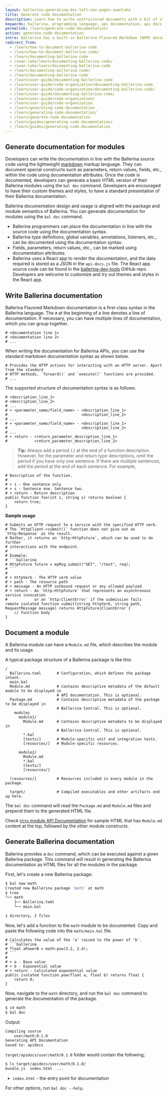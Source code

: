 ```yaml
---
layout: ballerina-generating-doc-left-nav-pages-swanlake
title: Generate code documentation
description: Learn how to write unstructured documents with a bit of structure to enable HTML content generation as API documentation.
keywords: ballerina, programming language, api documentation, api docs
permalink: /learn/generate-code-documentation/
active: generate-code-documentation
intro: Ballerina has a built-in Ballerina Flavored Markdown (BFM) documentation framework named Docerina. The documentation framework allows you to write unstructured documents with a bit of structure to generate HTML content as API documentation.
redirect_from:
  - /learn/how-to-document-ballerina-code
  - /learn/how-to-document-ballerina-code/
  - /learn/documenting-ballerina-code
  - /swan-lake/learn/documenting-ballerina-code/
  - /swan-lake/learn/documenting-ballerina-code
  - /learn/documenting-ballerina-code/
  - /learn/documenting-ballerina-code
  - /learn/user-guide/documenting-ballerina-code
  - /learn/user-guide/code-organization/documenting-ballerina-code
  - /learn/user-guide/code-organization/documenting-ballerina-code/
  - /learn/user-guide/documenting-ballerina-code/
  - /learn/user-guide/code-organization/
  - /learn/user-guide/code-organization
  - /learn/generating-code-documentation
  - /learn/generating-code-documentation/
  - /learn/generate-code-documentation
  - /learn/guides/generating-code-documentation/
  - /learn/guides/generating-code-documentation
---
```


## Generate documentation for modules

Developers can write the documentation in line with the Ballerina source code using the lightweight [markdown](https://daringfireball.net/projects/markdown/syntax) markup language.
They can document special constructs such as parameters, return values, fields, etc., within the code using documentation attributes.
Once the code is documented, developers can generate a basic HTML version of their Ballerina modules using the `bal doc` command. Developers are encouraged to have their custom themes and styles, to have a standard presentation of their Ballerina documentation.

Ballerina documentation design and usage is aligned with the package and module semantics of Ballerina. You can generate documentation for modules using the `bal doc` command.

* Ballerina programmers can place the documentation in line with the source code using the documentation syntax.
* Ballerina type definitions, global variables, annotations, listeners, etc., can be documented using the documentation syntax.
* Fields, parameters, return values, etc., can be marked using documentation attributes.
* Ballerina uses a React app to render the documentation, and the data required is stored as a JSON in the `api-docs.js` file. The React app source code can be found in the [ballerina-dev-tools](https://github.com/ballerina-platform/ballerina-dev-tools/tree/main/docerina-ui) GitHub repo. Developers are welcome to customize and try out themes and styles in the React app.

## Write Ballerina documentation

Ballerina Flavored Markdown documentation is a first-class syntax in the Ballerina language. The ``#`` at the beginning of a line denotes a line of documentation. 
If necessary, you can have multiple lines of documentation, which you can group together.

```ballerina
# <documentation line 1>
# <documentation line 2>
# ...
```

When writing the documentation for Ballerina APIs, you can use the standard markdown documentation syntax as shown below.

```ballerina
# Provides the HTTP actions for interacting with an HTTP server. Apart from the standard 
# HTTP methods, `forward()` and `execute()` functions are provided.
# ...
```

The supported structure of documentation syntax is as follows:

```ballerina
# <description_line_1>
# <description_line_2>
# ...
# + <parameter_name/field_name> - <description_line_1>
#                                 <description_line_2>
# ...
# + <parameter_name/field_name> - <description_line_1>
#                                 <description_line_2>
# ...
# + return - <return_parameter_description_line_1>
#            <return_parameter_description_line_2>
```

>**Tip:** Always add a period (**.**) at the end of a function description. However, for the parameter and return type descriptions, omit the period if you have only one sentence. If there are multiple sentences, add the period at the end of each sentence. For example,

```ballerina
# Description of the function.
#
# + i - One sentence only
# + s - Sentence one. Sentence two.
# + return - Return description
public function foo(int i, string s) returns boolean {
    return true;
}
```

**Sample usage**

```ballerina
# Submits an HTTP request to a service with the specified HTTP verb.
# The `HttpClient->submit()` function does not give out an `http:Response` as the result.
# Rather, it returns an `http:HttpFuture`, which can be used to do further 
# interactions with the endpoint.
#
# Example:
# ```ballerina
# HttpFuture future = myMsg.submit("GET", "/test", req);
# ```
#
# + httpVerb - The HTTP verb value
# + path - The resource path
# + message - An HTTP outbound request or any allowed payload
# + return - An `http:HttpFuture` that represents an asynchronous service invocation 
#            or an `http:ClientError` if the submission fails
remote isolated function submit(string httpVerb, string path, RequestMessage message) returns HttpFuture|ClientError {
    // function body
}
```

## Document a module

A Ballerina module can have a `Module.md` file, which describes the module and its usage.

A typical package structure of a Ballerina package is like this:

```
/
  Ballerina.toml       # Configuration, which defines the package intent.
  main.bal
  Module.md            # Contains descriptive metadata of the default module to be displayed in
                       # API documentation. This is optional.
  Package.md           # Contains descriptive metadata of the package to be displayed in
                       # Ballerina Central. This is optional.
    modules
      module1/             
        Module.md      # Contains descriptive metadata to be displayed in 
                       # Ballerina Central. This is optional.
        *.bal
        [tests/]       # Module-specific unit and integration tests.
        [resources/]   # Module-specific resources.

      module2/
        Module.md
        *.bal
        [tests/]
        [resources/]

  [resources/]         # Resources included in every module in the package.

  target/              # Compiled executables and other artifacts end up here.
```

The `bal doc` command will read the `Package.md` and `Module.md` files and prepend them to the generated HTML file.

Check [`http` module API Documentation](https://lib.ballerina.io/ballerina/http/latest) for sample HTML that has `Module.md` content at the top, followed by the other module constructs.


## Generate Ballerina documentation

Ballerina provides a `doc` command, which can be executed against a given Ballerina package. This command will result in generating the Ballerina documentation as HTML files for all the modules in the package.

First, let's create a new Ballerina package:

```bash
$ bal new math
Created new Ballerina package 'math' at math
$ tree
└── math
    ├── Ballerina.toml
    └── main.bal

1 directory, 2 files
```

Now, let's add a function to the `math` module to be documented. Copy and paste the following code into the `math/main.bal` file.

```ballerina
# Calculates the value of the 'a' raised to the power of 'b'.
# ```ballerina
# float aPowerB = math:pow(3.2, 2.4);
# ```
# 
# + a - Base value
# + b - Exponential value
# + return - Calculated exponential value
public isolated function pow(float a, float b) returns float {
    return 0;
}
```

Now, navigate to the `math` directory, and run the `bal doc` command to generate the documentation of the package.
```bash
$ cd math
$ bal doc
```
Output:
```bash
Compiling source
	user/math:0.1.0
Generating API Documentation
Saved to: apidocs
```

`target/apidocs/user/math/0.1.0` folder would contain the following;
```bash
$ ls target/apidocs/user/math/0.1.0/
bundle.js  index.html  ...
```

* `index.html`  - the entry point for documentation

For other options, run `bal doc --help`.
